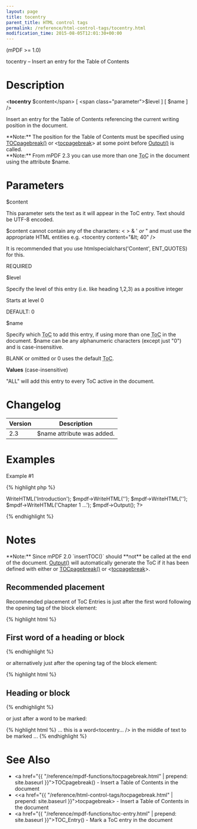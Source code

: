 ```yaml
---
layout: page
title: tocentry
parent_title: HTML control tags
permalink: /reference/html-control-tags/tocentry.html
modification_time: 2015-08-05T12:01:30+00:00
---
```


(mPDF >= 1.0)

tocentry – Insert an entry for the Table of Contents

# Description

&lt;**tocentry** <span class="parameter">$content</span>
[ <span class="parameter">$level</span> ]
[ <span class="parameter">$name</span> ] /&gt;

Insert an entry for the Table of Contents referencing the current writing position in the document.

<div class="alert alert-info" role="alert" markdown="1">
  **Note:** The position for the Table of Contents must be specified using
  <a href="{{ "/reference/mpdf-functions/tocpagebreak.html" | prepend: site.baseurl }}">TOCpagebreak()</a>
  or &lt;<a href="{{ "/reference/html-control-tags/tocpagebreak.html" | prepend: site.baseurl }}">tocpagebreak</a>&gt;
  at some point before <a href="{{ "/reference/mpdf-functions/output.html" | prepend: site.baseurl }}">Output()</a>
  is called.
</div>

<div class="alert alert-info" role="alert" markdown="1">
  **Note:** From mPDF 2.3 you can use more than one <acronym title="Table of Contents">ToC</acronym>
  in the document using the attribute <span class="parameter">$name</span>.
</div>

# Parameters

<span class="parameter">$content</span>

This parameter sets the text as it will appear in the ToC entry. Text should be UTF-8 encoded.

<span class="parameter">$content</span> cannot contain any of the characters: &lt; &gt; &amp; ' *or* " and must use
the appropriate HTML entities e.g. &lt;tocentry content="&amp;lt; 40" /&gt;

It is recommended that you use htmlspecialchars('Content', ENT_QUOTES) for this.

<span class="smallblock">REQUIRED</span>

<span class="parameter">$level</span>

Specify the level of this entry (i.e. like heading 1,2,3) as a positive integer 

Starts at level 0

<span class="smallblock">DEFAULT</span>: 0

<span class="parameter">$name</span>

Specify which <acronym title="Table of Contents">ToC</acronym> to add this entry, if using more than one
<acronym title="Table of Contents">ToC</acronym> in the document. <span class="parameter">$name</span> can
be any alphanumeric characters (except just "0") and is case-insensitive.

<span class="smallblock">BLANK</span> or omitted or 0 uses the default <acronym title="Table of Contents">ToC</acronym>.

**Values** (case-insensitive)

"ALL" will add this entry to every ToC active in the document.

# Changelog

<table class="table"> <thead>
<tr> <th>Version</th><th>Description</th> </tr>
</thead> <tbody>
<tr>
<td>2.3</td>
<td><span class="parameter">$name</span> attribute was added.</td>
</tr>
</tbody> </table>

# Examples

Example #1

{% highlight php %}
<?php

$mpdf = new \Mpdf\Mpdf();

$mpdf->WriteHTML('Introduction');

$mpdf->WriteHTML('<tocpagebreak />');

$mpdf->WriteHTML('<tocentry content="Chapter 1" />');

$mpdf->WriteHTML('Chapter 1 ...');

$mpdf->Output();

?>
{% endhighlight %}

# Notes

<div class="alert alert-info" role="alert" markdown="1">
  **Note:** Since mPDF 2.0 `insertTOC()` should **not** be called at the end of the document.
  <a href="{{ "/reference/codepages-glyphs/iso-8859-win-comparison-chart.html" | prepend: site.baseurl }}">Output()</a>
  will automatically generate the ToC if it has been defined with either or
  <a href="{{ "/reference/mpdf-functions/tocpagebreak.html" | prepend: site.baseurl }}">TOCpagebreak()</a>
  or &lt;<a href="{{ "/reference/html-control-tags/tocpagebreak.html" | prepend: site.baseurl }}">tocpagebreak</a>&gt;.
</div>

## Recommended placement

Recommended placement of ToC Entries is just after the first word following the opening tag of the block element:

{% highlight html %}
<h2>First<tocentry... /> word of a heading or block</h2>
{% endhighlight %}

or alternatively just after the opening tag of the block element:

{% highlight html %}
<h2><tocentry... />Heading or block</h2>
{% endhighlight %}

or just after a word to be marked:

{% highlight html %}
... this is a word<tocentry... /> in the middle of text to be marked ...
{% endhighlight %}

# See Also

- <a href="{{ "/reference/mpdf-functions/tocpagebreak.html" | prepend: site.baseurl }}">TOCpagebreak()</a> - Insert a Table of Contents in the document
- &lt;<a href="{{ "/reference/html-control-tags/tocpagebreak.html" | prepend: site.baseurl }}">tocpagebreak</a>&gt; - Insert a Table of Contents in the document
- <a href="{{ "/reference/mpdf-functions/toc-entry.html" | prepend: site.baseurl }}">TOC_Entry()</a> - Mark a ToC entry in the document
